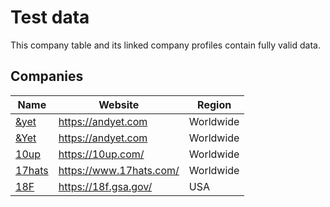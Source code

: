 # Test data

This company table and its linked company profiles contain fully valid data.

## Companies

Name | Website | Region
------------ | ------- | -------
[&yet](/company-profiles/and-yet.md) | https://andyet.com | Worldwide
[&Yet](/company-profiles/and.md) | https://andyet.com | Worldwide
[10up](/company-profiles/10up.md) | https://10up.com/ | Worldwide
[17hats](/company-profiles/17hats.md) | https://www.17hats.com/ | Worldwide
[18F](/company-profiles/18f.md) | https://18f.gsa.gov/ | USA
